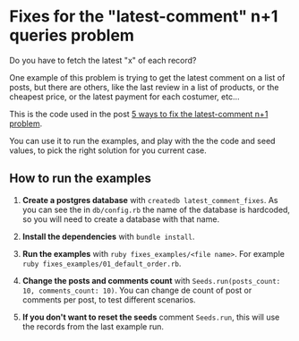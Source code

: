 # Fixes for the "latest-comment" n+1 queries problem

Do you have to fetch the latest "x" of each record?

One example of this problem is trying to get the latest comment on a list of
posts, but there are others, like the last review in a list of products, or the
cheapest price, or the latest payment for each costumer, etc…

This is the code used in the post [5 ways to fix the latest-comment n+1
problem](https://bhserna.com/5-ways-to-fix-the-latest-comment-n-1-problem.html).

You can use it to run the examples, and play with the the code and seed values,
to pick the right solution for you current case.

## How to run the examples

1. **Create a postgres database** with `createdb latest_comment_fixes`. As
   you can see the in `db/config.rb` the name of the database is hardcoded, so
   you will need to create a database with that name.

2. **Install the dependencies** with `bundle install`.

3. **Run the examples** with `ruby fixes_examples/<file name>`. For example
   `ruby fixes_examples/01_default_order.rb`.

4. **Change the posts and comments count**  with `Seeds.run(posts_count: 10,
   comments_count: 10)`. You can change de count of post or comments per post,
   to test different scenarios.

5. **If you don't want to reset the seeds** comment `Seeds.run`, this will use
   the records from the last example run.
